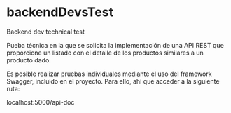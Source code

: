 # backendDevsTest
Backend dev technical test

Pueba técnica en la que se solicita la implementación de una API REST que proporcione un listado con el detalle de los productos similares a un producto dado.

Es posible realizar pruebas individuales mediante el uso del framework Swagger, incluido en el proyecto. Para ello, ahi que acceder a la siguiente ruta:

localhost:5000/api-doc
